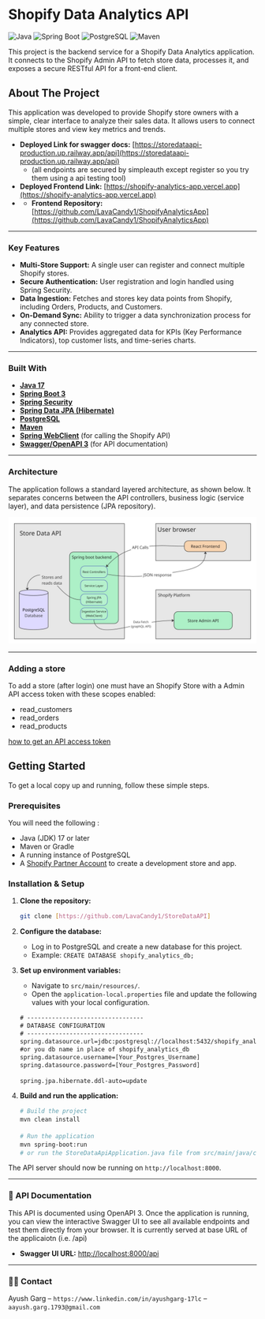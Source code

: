 # Shopify Data Analytics API

![Java](https://img.shields.io/badge/Java-17-yellow?style=plastic&link=https%3A%2F%2Fwww.oracle.com%2Fjava%2Ftechnologies%2Fjavase%2Fjdk17-archive-downloads.html)
![Spring Boot](https://img.shields.io/badge/Spring_Boot-3.x-brightgreen?style=plastic&link=https%3A%2F%2Fspring.io%2Fprojects%2Fspring-boot)
![PostgreSQL](https://img.shields.io/badge/PostgreSQL-15-blue?style=plastic&link=https%3A%2F%2Fwww.postgresql.org%2F)
![Maven](https://img.shields.io/badge/Maven-4.0-red?style=plastic&link=https%3A%2F%2Fmaven.apache.org%2F)

This project is the backend service for a Shopify Data Analytics application. It connects to the Shopify Admin API to fetch store data, processes it, and exposes a secure RESTful API for a front-end client.

## About The Project

This application was developed to provide Shopify store owners with a simple, clear interface to analyze their sales data. It allows users to connect multiple stores and view key metrics and trends.

- **Deployed Link for swagger docs:** [https://storedataapi-production.up.railway.app/api](https://storedataapi-production.up.railway.app/api)
    - (all endpoints are secured by simpleauth except register so you try them using a api testing tool) 
- **Deployed Frontend Link:** [https://shopify-analytics-app.vercel.app](https://shopify-analytics-app.vercel.app)
- - **Frontend Repository:** [https://github.com/LavaCandy1/ShopifyAnalyticsApp](https://github.com/LavaCandy1/ShopifyAnalyticsApp)

---

###  Key Features

- **Multi-Store Support:** A single user can register and connect multiple Shopify stores.
- **Secure Authentication:** User registration and login handled using Spring Security.
- **Data Ingestion:** Fetches and stores key data points from Shopify, including Orders, Products, and Customers.
- **On-Demand Sync:** Ability to trigger a data synchronization process for any connected store.
- **Analytics API:** Provides aggregated data for KPIs (Key Performance Indicators), top customer lists, and time-series charts.

---

###  Built With

- **[Java 17](https://www.oracle.com/java/technologies/javase/jdk17-archive-downloads.html)**
- **[Spring Boot 3](https://spring.io/projects/spring-boot)**
- **[Spring Security](https://spring.io/projects/spring-security)**
- **[Spring Data JPA (Hibernate)](https://spring.io/projects/spring-data-jpa)**
- **[PostgreSQL](https://www.postgresql.org/)**
- **[Maven](https://maven.apache.org/)**
- **[Spring WebClient](https://docs.spring.io/spring-framework/docs/current/reference/html/web-reactive.html#webflux-client)** (for calling the Shopify API)
- **[Swagger/OpenAPI 3](https://swagger.io/)** (for API documentation)

---

### Architecture

The application follows a standard layered architecture, as shown below. It separates concerns between the API controllers, business logic (service layer), and data persistence (JPA repository).

![Architecture Diagram](./Design.jpg)

---

### Adding a store
To add a store (after login) one must have an Shopify Store with a Admin API access token with these scopes enabled: 
 - read_customers
 - read_orders
 - read_products

[how to get an API access token](https://www.shopify.com/partners/blog/17056443-how-to-generate-a-shopify-api-token)

## Getting Started

To get a local copy up and running, follow these simple steps.

### Prerequisites

You will need the following :

- Java (JDK) 17 or later
- Maven or Gradle
- A running instance of PostgreSQL
- A [Shopify Partner Account](https://www.shopify.com/partners) to create a development store and app.

### Installation & Setup

1.  **Clone the repository:**

    ```sh
    git clone [https://github.com/LavaCandy1/StoreDataAPI]
    ```

2.  **Configure the database:**

    - Log in to PostgreSQL and create a new database for this project.
    - Example: `CREATE DATABASE shopify_analytics_db;`

3.  **Set up environment variables:**

    - Navigate to `src/main/resources/`.
    - Open the `application-local.properties` file and update the following values with your local configuration.

    ```properties
    # ---------------------------------
    # DATABASE CONFIGURATION
    # ---------------------------------
    spring.datasource.url=jdbc:postgresql://localhost:5432/shopify_analytics_db #or you db name in place of shopify_analytics_db
    spring.datasource.username=[Your_Postgres_Username]
    spring.datasource.password=[Your_Postgres_Password]

    spring.jpa.hibernate.ddl-auto=update

    ```

4.  **Build and run the application:**

    ```sh
    # Build the project
    mvn clean install

    # Run the application
    mvn spring-boot:run
    # or run the StoreDataApiApplication.java file from src/main/java/com/AyushGarg/StoreDataapi/
    ```

The API server should now be running on `http://localhost:8000`.

---

### 📖 API Documentation

This API is documented using OpenAPI 3. Once the application is running, you can view the interactive Swagger UI to see all available endpoints and test them directly from your browser. It is currently served at base URL of the applicaiotn (i.e. /api)

- **Swagger UI URL:** [http://localhost:8000/api](http://localhost:8000/api)

---

### 🧑‍💻 Contact

Ayush Garg – `https://www.linkedin.com/in/ayushgarg-17lc` – `aayush.garg.1793@gmail.com`
